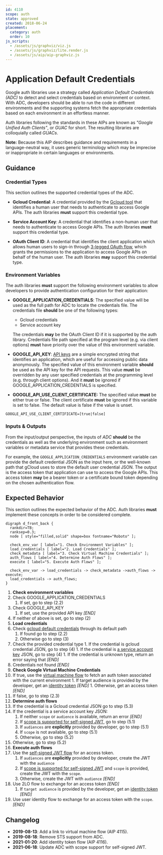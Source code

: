 ```yaml
---
id: 4110
scope: auth
state: approved
created: 2018-06-24
placement:
  category: auth
  order: 10
js_scripts:
  - /assets/js/graphviz/viz.js
  - /assets/js/graphviz/lite.render.js
  - /assets/js/aip/aip-graphviz.js
---
```


# Application Default Credentials

Google auth libraries use a strategy called _Application Default Credentials
(ADC)_ to detect and select credentials based on environment or context. With
ADC, developers should be able to run the code in different environments and the
supporting systems fetch the appropriate credentials based on each environment
in an effortless manner.

Auth libraries following the standards in these AIPs are known as _"Google
Unified Auth Clients"_, or _GUAC_ for short. The resulting libraries are
colloquially called _GUACs_.

**Note:** Because this AIP describes guidance and requirements in a
language-neutral way, it uses generic terminology which may be imprecise or
inappropriate in certain languages or environments.

## Guidance

### Credential Types

This section outlines the supported credential types of the ADC.

- **Gcloud Credential**: A credential provided by the [Gcloud tool][0] that
identifies a human user that needs to authenticate to access Google APIs. The
auth libraries **must** support this credential type.

- **Service Account Key**: A credential that identifies a non-human user that
needs to authenticate to access Google APIs. The auth libraries **must** support
this credential type.

- **OAuth Client ID**: A credential that identifies the client application which
allows human users to sign-in through [3-legged OAuth flow][1], which grants the
permissions to the application to access Google APIs on behalf of the human
user. The auth libraries **may** support this credential type.

### Environment Variables

The auth libraries **must** support the following environment variables to allow
developers to provide authentication configuration for their application:

- **GOOGLE_APPLICATION_CREDENTIALS**: The specified value will be used as the
full path for ADC to locate the credentials file. The credentials file
**should** be one of the following types:

  - Gcloud credentials
  - Service account key

  The credentials **may** be the OAuth Client ID if it is supported by the
  auth library. Credentials file path specified at the program level (e.g. via
  client options) **must** have priority over the value of this environment
  variable.

- **GOOGLE_API_KEY**: [API keys][2] are a simple encrypted string that
identifies an application, which are useful for accessing public data
anonymously. The specified value of this environment variable **should** be used
as the API key for the API requests. This value **must** be overridden by any
user specified credentials at the programming level (e.g. through client
options). And it **must** be ignored if GOOGLE_APPLICATION_CREDENTIALS is
specified.

- **GOOGLE_API_USE_CLIENT_CERTIFICATE:** The specified value **must** be
either true or false. The client certificate **must** be ignored if this
variable is set to false. The default value is false if the value is unset.

```
GOOGLE_API_USE_CLIENT_CERTIFICATE=[true|false]
```

### Inputs & Outputs

From the input/output perspective, the inputs of _ADC_ **should** be the
credentials as well as the underlying environment such as environment variables
or metadata service that provides these credentials.

For example, the `GOOGLE_APPLICATION_CREDENTIALS` environment variable can provide
the default credential JSON as the input here, or the well-known path that
gCloud uses to store the default user credential JSON. The output is the access
token that application can use to access the Google APIs. This access token
__may__ be a bearer token or a certificate bound token depending on the
chosen authentication flow.

## Expected Behavior

This section outlines the expected behavior of the ADC. Auth libraries **must**
implement these concepts in order to be considered complete.

```graphviz
digraph d_front_back {
  rankdir=TB;
  ranksep=0.3;
  node [ style="filled,solid" shape=box fontname="Roboto" ];

  check_env_var [ label="1. Check Environment Variables" ];
  load_credentials [ label="2. Load Credentials" ];
  check_metadata [ label="3. Check Virtual Machine Credentials" ];
  auth_flows [ label="4. Determine Auth Flows" ];
  execute [ label="5. Execute Auth Flows" ];

  check_env_var -> load_credentials -> check_metadata ->auth_flows -> execute;
  load_credentials -> auth_flows;
}
```

1. **Check environment variables**
  1. Check GOOGLE_APPLICATION_CREDENTIALS
      1. If set, go to step (2.2)
  1. Check GOOGLE_API_KEY
      1. If set, use the provided API key _[END]_
  1. If neither of above is set, go to step (2)
1. **Load credentials**
  1. Check [gcloud default credentials][5] through its default path
      1. If found go to step (2.2)
      1. Otherwise go to step (3)
  1. Check the provided credential type
    1. If the credential is gcloud credential JSON, go to step (4)
    1. If the credential is [a service account key][6] JSON, go to step (4)
    1. If the credential is unknown type, return an error saying that _[END]_
  1. Credentials not found _[END]_
1. **Check Google Virtual Machine Credentials**
  1. If true, use the [virtual machine flow][3] to fetch an auth token associated with the current environment
    1. If target audience is provided by the developer, get an [identity token][7] _[END]_
    1. Otherwise, get an access token _[END]_
  1. If false, go to step (2.3)
1. **Determine auth flows**
  1. If the credential is a Gcloud credential JSON go to step (5.3)
  1. If the credential is a service account key JSON:
     1. If neither `scope` or `audience` is available, return an error _[END]_
     1. If [scope is supported for self-signed JWT](8), go to step (5.1)
     1. If `audiences` are **explicitly** provided by developer, go to step (5.1)
     1. If `scope` is not available, go to step (5.1)
     1. Otherwise, go to step (5.2)
  1. Otherwise, go to step (5.2)
1. **Execute auth flows**
  1. Use the [self-signed JWT flow][4] for an access token.
     1. If `audiences` are **explicitly** provided by developer, create the JWT with the `audience`
     1. If [scope is supported for self-signed JWT](8) and `scope` is provided, create the JWT with the `scope`.
     1. Otherwise, create the JWT with `audience` _[END]_
  1. Use 2LO flow to exchange for an access token _[END]_
     1. If `target audience` is provided by the developer, get an [identity token](7) _[END]_
  1. Use user identity flow to exchange for an access token with the `scope`. _[END]_

## Changelog

- **2019-08-13**: Add a link to virtual machine flow (AIP 4115).
- **2019-08-18**: Remove STS support from ADC.
- **2021-01-20**: Add identity token flow (AIP 4116).
- **2021-06-18**: Update ADC with scope support for self-signed JWT.

<!-- prettier-ignore-start -->
[0]: https://cloud.google.com/sdk/gcloud/reference/auth/application-default/login
[1]: https://developers.google.com/identity/protocols/oauth2/native-app
[2]: https://cloud.google.com/docs/authentication/api-keys
[3]: ./4115
[4]: ./4111
[5]: ./4113
[6]: ./4112
[7]: ./4116
[8]: ./4111#scope-vs-audience
<!-- prettier-ignore-end -->

